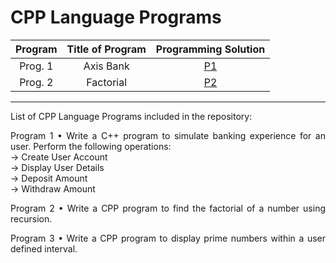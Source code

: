 # CPP Language Programs

|    Program     |           Title of Program            |   Programming Solution   | 
| :------------: | :-----------------------------------: | :----------------------: | 
|    Prog. 1     |              Axis Bank                |          [P1][p1]        |
|    Prog. 2     |              Factorial                |          [P2][p2]        |


[p1]: https://github.com/amit25bhalerao/CPP-Programming/blob/main/AxisBank/main.cpp
[p2]: https://github.com/amit25bhalerao/CPP-Programming/blob/main/Factorial/main.cpp
[p3]: https://github.com/amit25bhalerao/CPP-Programming/blob/main/PrimeNumbersBetweenRange/main.cpp
-----------------------------------------------------------------------------------------------------------------------------------------------------------------------

List of CPP Language Programs included in the repository:

<p align="justify"> 
Program 1 • Write a C++ program to simulate banking experience for an user. Perform the following operations: <br>
-> Create User Account <br>
-> Display User Details <br>
-> Deposit Amount <br>
-> Withdraw Amount <br>
</p>

<p align="justify"> 
Program 2 • Write a CPP program to find the factorial of a number using recursion.
</p>

<p align="justify"> 
Program 3 • Write a CPP program to display prime numbers within a user defined interval.
</p>
